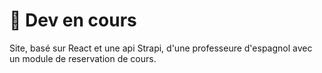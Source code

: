 # 🚀 Dev en cours

Site, basé sur React et une api Strapi, d'une professeure d'espagnol avec un module de reservation de cours.

